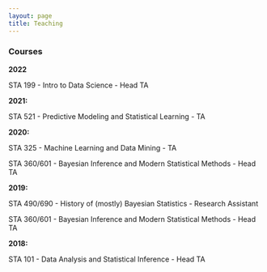 ```yaml
---
layout: page
title: Teaching
---
```


### Courses

**2022**

STA 199 - Intro to Data Science - Head TA

**2021:**

STA 521 - Predictive Modeling and Statistical Learning - TA

**2020:**

STA 325 - Machine Learning and Data Mining - TA

STA 360/601 - Bayesian Inference and Modern Statistical Methods - Head TA

**2019:** 

STA 490/690 - History of (mostly) Bayesian Statistics - Research Assistant

STA 360/601 - Bayesian Inference and Modern Statistical Methods - Head TA

**2018:** 

STA 101 - Data Analysis and Statistical Inference - Head TA
